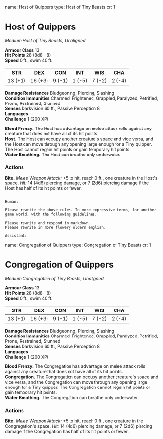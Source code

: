 name: Host of Quippers
type: Host of Tiny Beasts
cr: 1

# Host of Quippers 
_Medium Host of Tiny Beasts, Unaligned_

**Armour Class** 13    
**Hit Points** 28 (8d8 - 8)    
**Speed** 0 ft., swim 40 ft. 

| STR     | DEX     | CON     | INT     | WIS     | CHA     |
|---------|---------|---------|---------|---------|---------|
| 13 (+1) | 16 (+3) | 9 (-1)  | 1 (-5)  | 7 (-2)  | 2 (-4)  |  

**Damage Resistances** Bludgeoning, Piercing, Slashing    
**Condition Immunities** Charmed, Frightened, Grappled, Paralyzed, Petrified, Prone, Restrained, Stunned    
**Senses** Darkvision 60 ft., Passive Perception 8    
**Languages** --    
**Challenge** 1 (200 XP) 

**Blood Frenzy.** The Host has advantage on melee attack rolls against any creature that does not have all of its hit points.    
**Host.** The Host can occupy another creature's space and vice versa, and the Host can move through any opening large enough for a Tiny quipper. The Host cannot regain hit points or gain temporary hit points.    
**Water Breathing.** The Host can breathe only underwater. 

### Actions    
**Bite.** _Melee Weapon Attack:_ +5 to hit, reach 0 ft., one creature in the Host's space. _Hit:_ 14 (4d6) piercing damage, or 7 (2d6) piercing damage if the Host has half of its hit points or fewer. 
```

Human:

Please rewrite the above rules. In more expressive terms, for another game world, with the following guidelines.

Please rewrite and respond in markdown.
Please rewrite in more flowery oldern english.

Assistant:
```
name: Congregation of Quippers
type: Congregation of Tiny Beasts
cr: 1

# Congregation of Quippers 
_Medium Congregation of Tiny Beasts, Unaligned_

**Armour Class** 13    
**Hit Points** 28 (8d8 - 8)    
**Speed** 0 ft., swim 40 ft. 

| STR     | DEX     | CON     | INT     | WIS     | CHA     |
|---------|---------|---------|---------|---------|---------|
| 13 (+1) | 16 (+3) | 9 (-1)  | 1 (-5)  | 7 (-2)  | 2 (-4)  |  

**Damage Resistances** Bludgeoning, Piercing, Slashing    
**Condition Immunities** Charmed, Frightened, Grappled, Paralyzed, Petrified, Prone, Restrained, Stunned    
**Senses** Darkvision 60 ft., Passive Perception 8    
**Languages** --    
**Challenge** 1 (200 XP) 

**Blood Frenzy.** The Congregation has advantage on melee attack rolls against any creature that does not have all of its hit points.    
**Congregation.** The Congregation can occupy another creature's space and vice versa, and the Congregation can move through any opening large enough for a Tiny quipper. The Congregation cannot regain hit points or gain temporary hit points.    
**Water Breathing.** The Congregation can breathe only underwater. 

### Actions    
**Bite.** _Melee Weapon Attack:_ +5 to hit, reach 0 ft., one creature in the Congregation's space. _Hit:_ 14 (4d6) piercing damage, or 7 (2d6) piercing damage if the Congregation has half of its hit points or fewer. 
